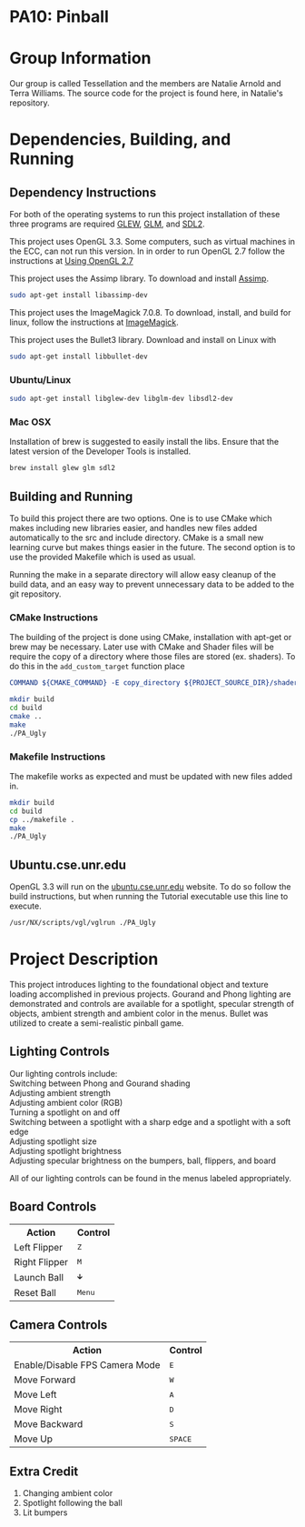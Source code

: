 # PA10: Pinball

# Group Information
Our group is called Tessellation and the members are Natalie Arnold and Terra Williams.  The source code for the project is found here, in Natalie's repository.

# Dependencies, Building, and Running

## Dependency Instructions
For both of the operating systems to run this project installation of these three programs are required [GLEW](http://glew.sourceforge.net/), [GLM](http://glm.g-truc.net/0.9.7/index.html), and [SDL2](https://wiki.libsdl.org/Tutorials).

This project uses OpenGL 3.3. Some computers, such as virtual machines in the ECC, can not run this version. In in order to run OpenGL 2.7 follow the instructions at [Using OpenGL 2.7](https://github.com/HPC-Vis/computer-graphics/wiki/Using-OpenGL-2.7)

This project uses the Assimp library. To download and install [Assimp](http://www.assimp.org/).
```bash
sudo apt-get install libassimp-dev
```

This project uses the ImageMagick 7.0.8. To download, install, and build for linux, follow the instructions at [ImageMagick](https://linuxconfig.org/how-to-install-imagemagick-7-on-ubuntu-18-04-linux).

This project uses the Bullet3 library. Download and install on Linux with

```bash
sudo apt-get install libbullet-dev
```

### Ubuntu/Linux
```bash
sudo apt-get install libglew-dev libglm-dev libsdl2-dev
```

### Mac OSX
Installation of brew is suggested to easily install the libs. Ensure that the latest version of the Developer Tools is installed.
```bash
brew install glew glm sdl2
```

## Building and Running
To build this project there are two options. One is to use CMake which makes including new libraries easier, and handles new files added automatically to the src and include directory. CMake is a small new learning curve but makes things easier in the future.
The second option is to use the provided Makefile which is used as usual.

Running the make in a separate directory will allow easy cleanup of the build data, and an easy way to prevent unnecessary data to be added to the git repository.

### CMake Instructions
The building of the project is done using CMake, installation with apt-get or brew may be necessary. Later use with CMake and Shader files will be require the copy of a directory where those files are stored (ex. shaders). To do this in the ```add_custom_target``` function place
```cmake
COMMAND ${CMAKE_COMMAND} -E copy_directory ${PROJECT_SOURCE_DIR}/shaders/ ${CMAKE_CURRENT_BINARY_DIR}/shaders
```

```bash
mkdir build
cd build
cmake ..
make
./PA_Ugly
```

### Makefile Instructions
The makefile works as expected and must be updated with new files added in.

```bash
mkdir build
cd build
cp ../makefile .
make
./PA_Ugly
```

## Ubuntu.cse.unr.edu
OpenGL 3.3 will run on the [ubuntu.cse.unr.edu](https://ubuntu.cse.unr.edu/) website. To do so follow the build instructions, but when running the Tutorial executable use this line to execute.
```bash
/usr/NX/scripts/vgl/vglrun ./PA_Ugly
```
# Project Description
This project introduces lighting to the foundational object and texture loading accomplished in previous projects. Gourand and Phong lighting are demonstrated and controls are available for a spotlight, specular strength of objects, ambient strength and ambient color in the menus.
Bullet was utilized to create a semi-realistic pinball game.

## Lighting Controls
Our lighting controls include:    
Switching between Phong and Gourand shading   
Adjusting ambient strength   
Adjusting ambient color (RGB)      
Turning a spotlight on and off    
Switching between a spotlight with a sharp edge and a spotlight with a soft edge    
Adjusting spotlight size     
Adjusting spotlight brightness    
Adjusting specular brightness on the bumpers, ball, flippers, and board
     
All of our lighting controls can be found in the menus labeled appropriately.   

## Board Controls

<table>
    <tr>
        <th>Action</th>
        <th>Control</th>
    </tr>
    <tr>
        <td>Left Flipper</td>
        <td><kbd>Z</kbd></td>
    </tr>
    <tr>
        <td>Right Flipper</td>
        <td><kbd>M</kbd></td>
    </tr>
    <tr>
        <td>Launch Ball</td>
        <td><kbd>🡳</kbd></td>
    </tr>
    <tr>
        <td>Reset Ball</td>
        <td><kbd>Menu</kbd></td>
    </tr>
</table>

## Camera Controls

<table>
    <tr>
        <th>Action</th>
        <th>Control</th>
    </tr>
    <tr>
        <td>Enable/Disable FPS Camera Mode</td>
        <td><kbd>E</kbd></td>
    </tr>
    <tr>
        <td>Move Forward</td>
        <td><kbd>W</kbd></td>
    </tr>
    <tr>
        <td>Move Left</td>
        <td><kbd>A</kbd></td>
    </tr>
    <tr>
        <td>Move Right</td>
        <td><kbd>D</kbd></td>
    </tr>
    <tr>
        <td>Move Backward</td>
        <td><kbd>S</kbd></td>
    </tr>
    <tr>
        <td>Move Up</td>
        <td><kbd>SPACE</kbd></td>
    </tr>
</table>



## Extra Credit
1. Changing ambient color
2. Spotlight following the ball
3. Lit bumpers

